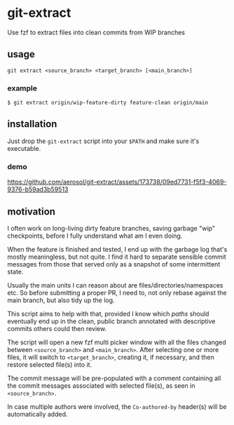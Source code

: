 # git-extract
Use fzf to extract files into clean commits from WIP branches

## usage

```
git extract <source_branch> <target_branch> [<main_branch>]
```
### example

```
$ git extract origin/wip-feature-dirty feature-clean origin/main
```

## installation

Just drop the `git-extract` script into your `$PATH` and make sure it's executable.

### demo



https://github.com/aerosol/git-extract/assets/173738/09ed7731-f5f3-4069-9376-b59ad3b59513



## motivation

I often work on long-living dirty feature branches, saving garbage "wip"
checkpoints, before I fully understand what am I even doing.
                                                                                      
When the feature is finished and tested, I end up with the garbage log that's
mostly meaningless, but not quite. I find it hard to separate sensible commit
messages from those that served only as a snapshot of some intermittent state.
                                                                                      
Usually the main units I can reason about are files/directories/namespaces etc.
So before submitting a proper PR, I need to, not only rebase against the main branch,
but also tidy up the log.
                                                                                      
This script aims to help with that, provided I know which _paths_ should
eventually end up in the clean, public branch annotated with descriptive commits
others could then review.
                                                                                      
The script will open a new fzf multi picker window with all the files
changed between `<source_branch>` and `<main_branch>`.
After selecting one or more files, it will switch to `<target_branch>`,
creating it, if necessary, and then restore selected file(s) into it.
                                                                                      
The commit message will be pre-populated with a comment containing all
the commit messages associated with selected file(s), as seen in `<source_branch>`.
                                                                                      
In case multiple authors were involved, the `Co-authored-by` header(s) will be
automatically added.

